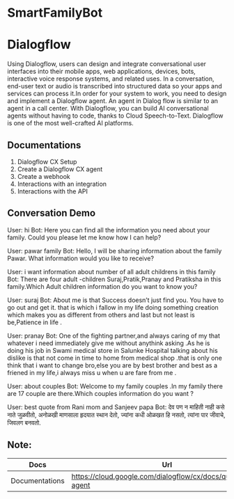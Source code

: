 # SmartFamilyBot

# Dialogflow

Using Dialogflow, users can design and integrate conversational user interfaces into their mobile apps, web applications, devices, bots, interactive voice response systems, and related uses. 
In a conversation, end-user text or audio is transcribed into structured data so your apps and services can process it.In order for your system to work, you need to design and implement a Dialogflow agent. An agent in Dialog flow is similar to an agent in a call center. With Dialogflow, you can build AI conversational agents without having to code, thanks to Cloud Speech-to-Text. Dialogflow is one of the most well-crafted AI platforms.


## Documentations

1. Dialogflow CX Setup
2. Create a Dialogflow CX agent
3. Create a webhook
4. Interactions with an integration 
5. Interactions with the API 

## Conversation Demo

User: hi
Bot: Here you can find all the information you need about your family. Could you please let me know how I can help?

User: pawar family
Bot: Hello, I will be sharing information about the family Pawar. What information would you like to receive?

User: i want information about number of all adult childrens in this family
Bot: There are four adult -children Suraj,Pratik,Pranay and Pratiksha in this family.Which Adult children information do you want to know you?

User: suraj
Bot: About me is that Success doesn’t just find you. You have to go out and get it. that is which i fallow in my life doing something creation which makes you as different from others and last but not least is be,Patience in life .

User: pranay
Bot: One of the fighting partner,and always caring of my that whatever i need immediately give me without anythink asking .As he is doing his job in Swami medical store in Salunke Hospital talking about his dislike is that not come in time to home from medical shop .that is only one think that i want to change bro,else you are by best brother and best as a friened in my life,i always miss u when u are fare from me .

User: about couples
Bot: Welcome to my family couples .In my family there are 17 couple are there.Which couples information do you want ?

User: best quote from Rani mom and Sanjeev papa
Bot: देव पण न माहिती नाही कसे नाते जुळवीतो, अनोळखी माणसाला हृदयात स्थान देतो, ज्यांना कधी ओळखत हि नसतो, त्यांना पार जीवाचे, जिवलग बनवतो.


## Note:

| Docs | Url |
|--------------- |------------|
|Documentations  |https://cloud.google.com/dialogflow/cx/docs/quick/build-agent |
